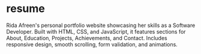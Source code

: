 # resume
Rida Afreen's personal portfolio website showcasing her skills as a Software Developer. Built with HTML, CSS, and JavaScript, it features sections for About, Education, Projects, Achievements, and Contact. Includes responsive design, smooth scrolling, form validation, and animations.
